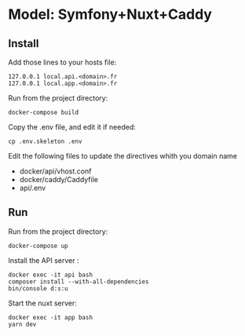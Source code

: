 # Model: Symfony+Nuxt+Caddy

## Install

Add those lines to your hosts file:

    127.0.0.1 local.api.<domain>.fr
    127.0.0.1 local.app.<domain>.fr

Run from the project directory:

    docker-compose build

Copy the .env file, and edit it if needed:

    cp .env.skeleton .env

Edit the following files to update the directives whith you domain name

* docker/api/vhost.conf
* docker/caddy/Caddyfile
* api/.env

## Run

Run from the project directory:

    docker-compose up

Install the API server : 

    docker exec -it api bash
    composer install --with-all-dependencies
    bin/console d:s:u

Start the nuxt server:

    docker exec -it app bash
    yarn dev
